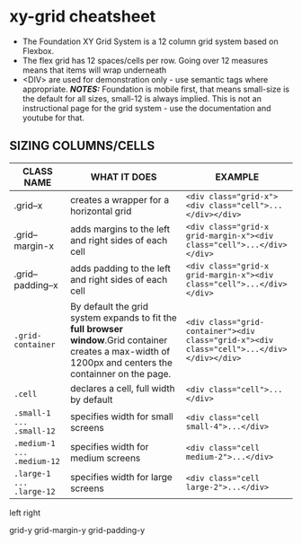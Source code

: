 # xy-grid cheatsheet

- The Foundation XY Grid System is a 12 column grid system based on Flexbox. 
- The flex grid has 12 spaces/cells per row.  Going over 12 measures means that items will wrap underneath
- &lt;DIV&gt; are used for demonstration only - use semantic tags where appropriate.
___NOTES:___ Foundation is mobile first, that means small-size is the default for all sizes, small-12 is always implied. This is not an instructional page for the grid system - use the documentation and youtube for that.

## SIZING COLUMNS/CELLS
| CLASS NAME | WHAT IT DOES | EXAMPLE|
|------------|--------------|--------|
|.grid&ndash;x | creates a wrapper for a horizontal grid |```<div class="grid-x"><div class="cell">...</div></div>```|
| .grid&ndash;margin-x | adds margins to the left and right sides of each cell|```<div class="grid-x grid-margin-x"><div class="cell">...</div></div>```|
| .grid&ndash;padding&ndash;x | adds padding to the left and right sides of each cell|```<div class="grid-x grid-margin-x"><div class="cell">...</div></div>```|
|`.grid-container`|By default the grid system expands to fit the __full browser window__.Grid container creates a max-width of 1200px and centers the containner on the page.|```<div class="grid-container"><div class="grid-x"><div class="cell">...</div></div></div>```|
| `.cell` | declares a cell, full width  by default | ```<div class="cell">...</div>```|
| `.small-1 ... .small-12` | specifies width for small screens | ```<div class="cell small-4">...</div>``` |
| `.medium-1 ... .medium-12` | specifies width for medium screens | ```<div class="cell medium-2">...</div>``` |
| `.large-1 ... .large-12` | specifies width for large screens | ```<div class="cell large-2">...</div>``` |




left
right




grid-y
grid-margin-y
grid-padding-y

